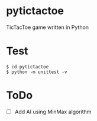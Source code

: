 # pytictactoe

TicTacToe game written in Python

# Test

    $ cd pytictactoe
    $ python -m unittest -v
    
# ToDo

-[ ] Add AI using MinMax algorithm
